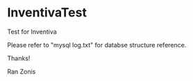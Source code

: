 # InventivaTest
Test for Inventiva

Please refer to "mysql log.txt" for databse structure reference.

Thanks!

Ran Zonis
